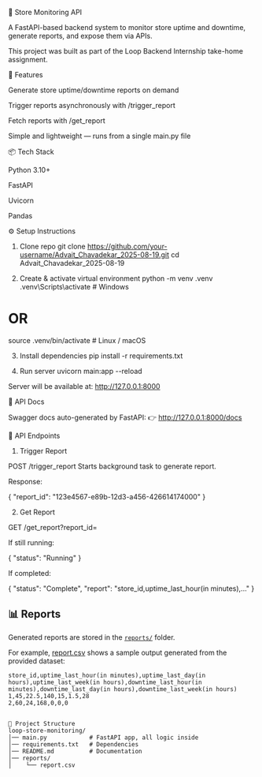 🏪 Store Monitoring API

A FastAPI-based backend system to monitor store uptime and downtime, generate reports, and expose them via APIs.

This project was built as part of the Loop Backend Internship take-home assignment.

🚀 Features

Generate store uptime/downtime reports on demand

Trigger reports asynchronously with /trigger_report

Fetch reports with /get_report

Simple and lightweight — runs from a single main.py file

📦 Tech Stack

Python 3.10+

FastAPI

Uvicorn

Pandas

⚙️ Setup Instructions
1. Clone repo
git clone https://github.com/your-username/Advait_Chavadekar_2025-08-19.git
cd Advait_Chavadekar_2025-08-19

2. Create & activate virtual environment
python -m venv .venv
.venv\Scripts\activate      # Windows
# OR
source .venv/bin/activate   # Linux / macOS

3. Install dependencies
pip install -r requirements.txt

4. Run server
uvicorn main:app --reload


Server will be available at: http://127.0.0.1:8000

📖 API Docs

Swagger docs auto-generated by FastAPI:
👉 http://127.0.0.1:8000/docs

🔗 API Endpoints
1. Trigger Report

POST /trigger_report
Starts background task to generate report.

Response:

{
  "report_id": "123e4567-e89b-12d3-a456-426614174000"
}

2. Get Report

GET /get_report?report_id=<id>

If still running:

{
  "status": "Running"
}


If completed:

{
  "status": "Complete",
  "report": "store_id,uptime_last_hour(in minutes),..."
}

## 📊 Reports

Generated reports are stored in the [`reports/`](./reports) folder.  

For example, [report.csv](./reports/report.csv) shows a sample output generated from the provided dataset:

```csv
store_id,uptime_last_hour(in minutes),uptime_last_day(in hours),uptime_last_week(in hours),downtime_last_hour(in minutes),downtime_last_day(in hours),downtime_last_week(in hours)
1,45,22.5,140,15,1.5,28
2,60,24,168,0,0,0


📂 Project Structure
loop-store-monitoring/
│── main.py            # FastAPI app, all logic inside
│── requirements.txt   # Dependencies
│── README.md          # Documentation
│── reports/
│    └── report.csv
